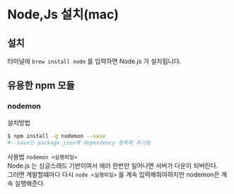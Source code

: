 # Node,Js 설치(mac)
## 설치 
터미널에 <code>brew install node</code> 를 입력하면 Node.js 가 설치됩니다.
## 유용한 npm 모듈
### nodemon
설치방법
```bash
$ npm install -g nodemon --save 
#--save는 package.json에 dependency 항목에 추가됨
```
사용법 <code>nodemon <실행파일></code>  
Node.js 는 싱글스레드 기반이여서 에러 한번만 일어나면 서버가 다운이 되버린다.  
그러면 계발할떄마다 다시 <code>node <실행파일></code> 를 계속 입력해줘야하지만 nodemon은 계속 실행해준다.